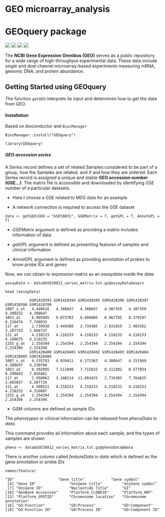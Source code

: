# GEO microarray_analysis

# **GEOquery package**

![](https://img.shields.io/badge/version-2.27.0-green?style=plastic)
![](https://img.shields.io/badge/source-GEO-%23007fff?style=plastic)
![](https://img.shields.io/badge/platform-all-red?style=plastic)
![](https://img.shields.io/badge/data%20availability-NCBI-aqua?style=plastic)

The **NCBI** **Gene Expression Omnibus (GEO)** serves as a public repository for a wide range of high-throughput experimental data. These data include *single* and *dual* channel microarray-based experiments measuring mRNA, genomic DNA, and protein abundance. 

[](https://bioconductor.org/packages/release/bioc/vignettes/GEOquery/inst/doc/GEOquery.html)

## Getting Started using GEOquery 

The function `getGEO` interprets its input and determines how to get the data from GEO.

#### Installation

Based on *bioconductor* and `BiocManager`

```{r}
BiocManager::install("GEOquery")
```

```{r}
library(GEOquery)
```

##### GEO accession series

A Series record defines a set of related Samples considered to be part of a group, how the Samples are related, and if and how they are ordered. Each Series record is assigned a unique and stable **GEO accession number (GSE...)**. The matrix file is accessible and downloaded by identifying *GSE number* of a particular datasets. 

* Here I choose a GSE related to MDS data for an example

+ A network connection is required to access the GSE dataset

```{r}
data <- getGEO(GEO = "GSE58831", GSEMatrix = T, getGPL = T, AnnotGPL = T)
```

* *GSEMatrix* argument is defined as providing a matrix includes information of data

* *getGPL* argument is defined as presenting features of samples and clinical information

* *AnnotGPL* argument is defined as providing annotation of probes to know probe IDs and genes


Now, we can obtain to expression matrix as an *assaydata* inside the *data* 

```{r}
assayData <- data$GSE30812_series_matrix.txt.gz@assayData$exprs
```

```{r}
head (assayData)
```

```
           GSM1420393 GSM1420394 GSM1420395 GSM1420396 GSM1420397 GSM1420398 GSM1420399
1007_s_at   4.440616   4.308647   4.308647   4.307359   4.307359   4.300252   4.308647
1053_at     8.905845   9.073703   9.600805   6.967785   8.379297   8.216474   7.740933
117_at      2.739938   3.449308   2.734385   2.831919   2.983352   3.287753   2.664737
121_at      4.218233   4.218233   4.218233   4.218233   4.218233   4.149675   4.218233
1255_g_at   2.254394   2.254394   2.254394   2.254394   2.254394   2.254394   2.254394
           GSM1420400 GSM1420401 GSM1420402 GSM1420403 GSM1420404 GSM1420405 GSM1420406
1007_s_at   4.335793   4.939411   6.172363   4.308647   4.151949   4.308647   4.230704
1053_at     8.392995   7.511040   7.715622   8.112302   8.577034   8.298663   7.856461
117_at      2.958662   3.348214  11.884425   2.734385   7.764825   2.665857   5.207729
121_at      4.508521   4.218233   4.218233   4.218233   4.218233   4.218233   4.316007
1255_g_at   2.254394   2.254394   2.254394   2.254394   2.254394   2.254394   2.254394
```

* GSM columns are defined as sample IDs

The *phenotypes* or *clinical* information can be released from *phenoData* in *data*.

This command provides all information about each sample, and the types of samples are shown.

```{r}
pheno <- data$GSE30812_series_matrix.txt.gz@phenoData@data
```

There is another column called *featureData* in *data* which is defined as the gene annotation or probe IDs

```{r}
names(feature)
```

```
"ID"                    "Gene title"            "Gene symbol"          
 [4] "Gene ID"               "UniGene title"         "UniGene symbol"       
 [7] "UniGene ID"            "Nucleotide Title"      "GI"                   
[10] "GenBank Accession"     "Platform_CLONEID"      "Platform_ORF"         
[13] "Platform_SPOTID"       "Chromosome location"   "Chromosome annotation"
[16] "GO:Function"           "GO:Process"            "GO:Component"         
[19] "GO:Function ID"        "GO:Process ID"         "GO:Component ID" 
```









